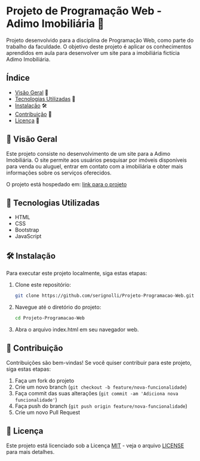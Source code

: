 # Projeto de Programação Web - Adimo Imobiliária 🏡

Projeto desenvolvido para a disciplina de Programação Web, como parte do trabalho da faculdade. O objetivo deste projeto é aplicar os conhecimentos aprendidos em aula para desenvolver um site para a imobiliária fictícia Adimo Imobiliária.

## Índice

- [Visão Geral](#visão-geral) 📝
- [Tecnologias Utilizadas](#tecnologias-utilizadas) 🔨
- [Instalação](#instalação) 🛠️
- [Contribuição](#contribuição) 🤝
- [Licença](#licença) 📜

## 📝 Visão Geral

Este projeto consiste no desenvolvimento de um site para a Adimo Imobiliária. O site permite aos usuários pesquisar por imóveis disponíveis para venda ou aluguel, entrar em contato com a imobiliária e obter mais informações sobre os serviços oferecidos.

O projeto está hospedado em: [link para o projeto](https://serignolli.github.io/Projeto-Programacao-Web/)

## 🔨 Tecnologias Utilizadas

- HTML
- CSS
- Bootstrap
- JavaScript

## 🛠️ Instalação

Para executar este projeto localmente, siga estas etapas:

1. Clone este repositório:

   ```bash
   git clone https://github.com/serignolli/Projeto-Programacao-Web.git

2. Navegue até o diretório do projeto:

   ```bash
   cd Projeto-Programacao-Web

3. Abra o arquivo index.html em seu navegador web.

## 🤝 Contribuição

Contribuições são bem-vindas! Se você quiser contribuir para este projeto, siga estas etapas:

1. Faça um fork do projeto
2. Crie um novo branch (`git checkout -b feature/nova-funcionalidade`)
3. Faça commit das suas alterações (`git commit -am 'Adiciona nova funcionalidade'`)
4. Faça push do branch (`git push origin feature/nova-funcionalidade`)
5. Crie um novo Pull Request

## 📜 Licença

Este projeto está licenciado sob a Licença [MIT](https://opensource.org/licenses/MIT) - veja o arquivo [LICENSE](LICENSE) para mais detalhes.
